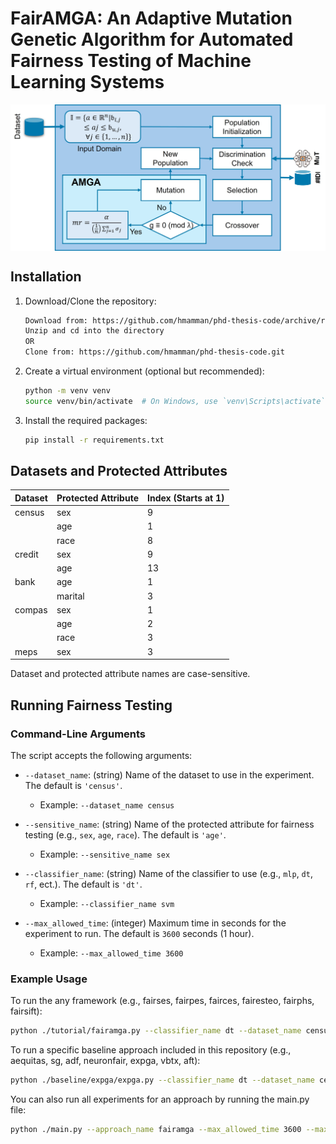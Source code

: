 # FairAMGA: An Adaptive Mutation Genetic Algorithm for Automated Fairness Testing of Machine Learning Systems

<img src="./figures/FairAMGA_overview.jpg" alt="Overview of FairAMGA framework" width="800" align="center">

## Installation

1. Download/Clone the repository:
   ```bash
   Download from: https://github.com/hmamman/phd-thesis-code/archive/refs/heads/main.zip
   Unzip and cd into the directory
   OR
   Clone from: https://github.com/hmamman/phd-thesis-code.git


2. Create a virtual environment (optional but recommended):
   ```bash
   python -m venv venv
   source venv/bin/activate  # On Windows, use `venv\Scripts\activate`
   ```

3. Install the required packages:
   ```bash
   pip install -r requirements.txt
   ```
## Datasets and Protected Attributes
| Dataset | Protected Attribute | Index (Starts at 1) |
|---------|---------------------|---------------------|
| census  | sex                 | 9                   |
|         | age                 | 1                   |
|         | race                | 8                   |
| credit  | sex                 | 9                   |
|         | age                 | 13                  |
| bank    | age                 | 1                   |
|         | marital             | 3                   |
| compas  | sex                 | 1                   |
|         | age                 | 2                   |
|         | race                | 3                   |
| meps    | sex                 | 3                   |

Dataset and protected attribute names are case-sensitive.

## Running Fairness Testing

### Command-Line Arguments

The script accepts the following arguments:

- `--dataset_name`: (string) Name of the dataset to use in the experiment. The default is `'census'`.
  - Example: `--dataset_name census`

- `--sensitive_name`: (string) Name of the protected attribute for fairness testing (e.g., `sex`, `age`, `race`). The default is `'age'`.
  - Example: `--sensitive_name sex`

- `--classifier_name`: (string) Name of the classifier to use (e.g., `mlp`, `dt`, `rf`, ect.). The default is `'dt'`.
  - Example: `--classifier_name svm`

- `--max_allowed_time`: (integer) Maximum time in seconds for the experiment to run. The default is `3600` seconds (1 hour).
  - Example: `--max_allowed_time 3600`

### Example Usage

To run the any framework (e.g., fairses, fairpes, fairces, fairesteo, fairphs, fairsift):
```bash
python ./tutorial/fairamga.py --classifier_name dt --dataset_name census --sensitive_name age --max_allowed_time 3600
```

To run a specific baseline approach included in this repository (e.g., aequitas, sg, adf, neuronfair, expga, vbtx, aft):
```bash
python ./baseline/expga/expga.py --classifier_name dt --dataset_name census --sensitive_name age --max_allowed_time 3600
```

You can also run all experiments for an approach by running the main.py file:
```bash
python ./main.py --approach_name fairamga --max_allowed_time 3600 --max_iteration 1  
```

